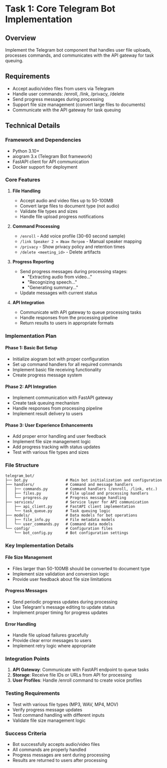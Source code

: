 # Task 1: Core Telegram Bot Implementation

## Overview

Implement the Telegram bot component that handles user file uploads, processes commands, and communicates with the API gateway for task queuing.

## Requirements

- Accept audio/video files from users via Telegram
- Handle user commands: /enroll, /link, /privacy, /delete
- Send progress messages during processing
- Support file size management (convert large files to documents)
- Communicate with the API gateway for task queuing

## Technical Details

### Framework and Dependencies

- Python 3.10+
- aiogram 3.x (Telegram Bot framework)
- FastAPI client for API communication
- Docker support for deployment

### Core Features

1. **File Handling**
   - Accept audio and video files up to 50-100MB
   - Convert large files to document type (not audio)
   - Validate file types and sizes
   - Handle file upload progress notifications

2. **Command Processing**
   - `/enroll` - Add voice profile (30-60 second sample)
   - `/link Speaker 2 = Иван Петров` - Manual speaker mapping
   - `/privacy` - Show privacy policy and retention times
   - `/delete <meeting_id>` - Delete artifacts

3. **Progress Reporting**
   - Send progress messages during processing stages:
     - "Extracting audio from video..."
     - "Recognizing speech..."
     - "Generating summary..."
   - Update messages with current status

4. **API Integration**
   - Communicate with API gateway to queue processing tasks
   - Handle responses from the processing pipeline
   - Return results to users in appropriate formats

### Implementation Plan

#### Phase 1: Basic Bot Setup

- Initialize aiogram bot with proper configuration
- Set up command handlers for all required commands
- Implement basic file receiving functionality
- Create progress message system

#### Phase 2: API Integration

- Implement communication with FastAPI gateway
- Create task queuing mechanism
- Handle responses from processing pipeline
- Implement result delivery to users

#### Phase 3: User Experience Enhancements

- Add proper error handling and user feedback
- Implement file size management logic
- Add progress tracking with status updates
- Test with various file types and sizes

### File Structure

```
telegram_bot/
├── bot.py                 # Main bot initialization and configuration
├── handlers/              # Command and message handlers
│   ├── commands.py        # Command handlers (/enroll, /link, etc.)
│   ├── files.py           # File upload and processing handlers
│   └── progress.py        # Progress message handling
├── services/              # Service layer for API communication
│   ├── api_client.py      # FastAPI client implementation
│   └── task_queue.py      # Task queuing logic
├── models/                # Data models for bot operations
│   ├── file_info.py       # File metadata models
│   └── user_commands.py   # Command data models
└── config/                # Configuration files
    └── bot_config.py      # Bot configuration settings
```

### Key Implementation Details

#### File Size Management

- Files larger than 50-100MB should be converted to document type
- Implement size validation and conversion logic
- Provide user feedback about file size limitations

#### Progress Messages

- Send periodic progress updates during processing
- Use Telegram's message editing to update status
- Implement proper timing for progress updates

#### Error Handling

- Handle file upload failures gracefully
- Provide clear error messages to users
- Implement retry logic where appropriate

### Integration Points

1. **API Gateway**: Communicate with FastAPI endpoint to queue tasks
2. **Storage**: Receive file IDs or URLs from API for processing
3. **User Profiles**: Handle /enroll command to create voice profiles

### Testing Requirements

- Test with various file types (MP3, WAV, MP4, MOV)
- Verify progress message updates
- Test command handling with different inputs
- Validate file size management logic

### Success Criteria

- Bot successfully accepts audio/video files
- All commands are properly handled
- Progress messages are sent during processing
- Results are returned to users after processing
